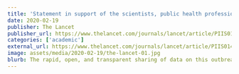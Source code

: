 ```yaml
---
title: 'Statement in support of the scientists, public health professionals, and medical professionals of China combatting COVID-19'
date: 2020-02-19
publisher: The Lancet
publisher_url: https://www.thelancet.com/journals/lancet/article/PIIS0140-6736(20)30418-9/fulltext
categories: ['academic']
external_url: https://www.thelancet.com/journals/lancet/article/PIIS0140-6736(20)30418-9/fulltext
image: assets/media/2020-02-19/the-lancet-01.jpg
blurb: The rapid, open, and transparent sharing of data on this outbreak is now being threatened by rumours and misinformation around its origins. We stand together to strongly condemn conspiracy theories suggesting that COVID-19 does not have a natural origin.
---
```

